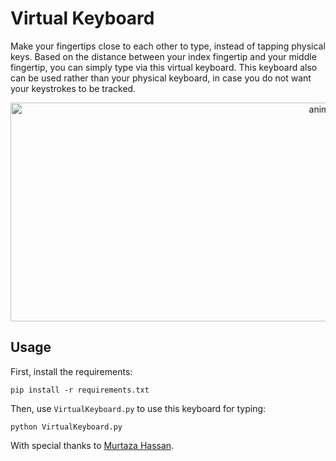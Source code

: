 # Virtual Keyboard
Make your fingertips close to each other to type, instead of tapping physical keys. Based on the distance between your index fingertip and your middle fingertip, you can simply type via this virtual keyboard. This keyboard also can be used rather than your physical keyboard, in case you do not want your keystrokes to be tracked.

<p align="center">
  <img src="https://github.com/Hormozzan/VirtualKeyboard/blob/main/type.gif" alt="animated" height="350" width="1000"/>
</p>

## Usage
First, install the requirements:
```
pip install -r requirements.txt
```
Then, use `VirtualKeyboard.py` to use this keyboard for typing:
```
python VirtualKeyboard.py
```
With special thanks to [Murtaza Hassan](https://github.com/murtazahassan).
